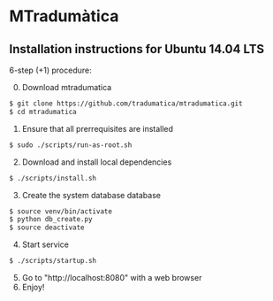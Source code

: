 # MTradumàtica

## Installation instructions for Ubuntu 14.04 LTS

6-step (+1) procedure:

0. Download mtradumatica

```bash
$ git clone https://github.com/tradumatica/mtradumatica.git
$ cd mtradumatica
```

1. Ensure that all prerrequisites are installed
```bash
$ sudo ./scripts/run-as-root.sh
```
2. Download and install local dependencies
```bash
$ ./scripts/install.sh
```
3. Create the system database database 
```bash
$ source venv/bin/activate
$ python db_create.py
$ source deactivate
```
4. Start service

```bash
$ ./scripts/startup.sh
```
5. Go to "http://localhost:8080" with a web browser
6. Enjoy!
